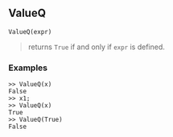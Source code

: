 ## ValueQ

```
ValueQ(expr) 
```

> returns `True` if and only if `expr` is defined.

### Examples
 
```
>> ValueQ(x)
False
>> x1;
>> ValueQ(x)
True
>> ValueQ(True)
False
```
 